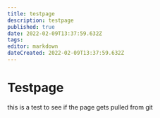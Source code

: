 ```yaml
---
title: testpage
description: testpage
published: true
date: 2022-02-09T13:37:59.632Z
tags: 
editor: markdown
dateCreated: 2022-02-09T13:37:59.632Z
---
```


# Testpage
this is a test to see if the page gets pulled from git
